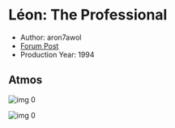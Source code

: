 # Léon: The Professional

* Author: aron7awol
* [Forum Post](https://www.avsforum.com/threads/bass-eq-for-filtered-movies.2995212/post-57765890)
* Production Year: 1994

## Atmos

![img 0](https://i.imgur.com/1RpzQUA.jpg)

![img 0](https://i.imgur.com/FaAIr0f.jpg)

